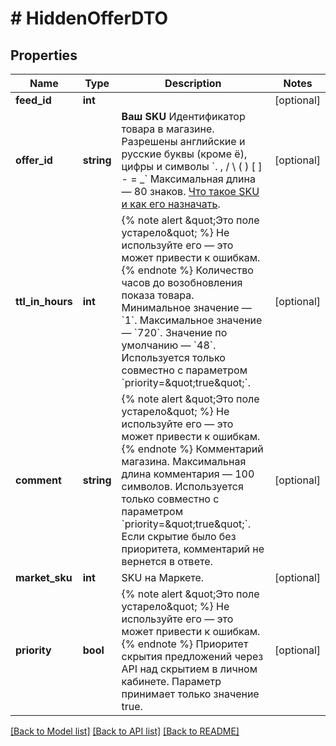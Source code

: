 # # HiddenOfferDTO

## Properties

Name | Type | Description | Notes
------------ | ------------- | ------------- | -------------
**feed_id** | **int** |  | [optional]
**offer_id** | **string** | **Ваш SKU**  Идентификатор товара в магазине. Разрешены английские и русские буквы (кроме ё), цифры и символы &#x60;. , / \\ ( ) [ ] - &#x3D; _&#x60;  Максимальная длина — 80 знаков.  [Что такое SKU и как его назначать](https://yandex.ru/support/marketplace/assortment/add/index.html#fields). | [optional]
**ttl_in_hours** | **int** | {% note alert \&quot;Это поле устарело\&quot; %}  Не используйте его — это может привести к ошибкам.  {% endnote %}  Количество часов до возобновления показа товара.  Минимальное значение — &#x60;1&#x60;.  Максимальное значение — &#x60;720&#x60;.  Значение по умолчанию — &#x60;48&#x60;.  Используется только совместно с параметром &#x60;priority&#x3D;\&quot;true\&quot;&#x60;. | [optional]
**comment** | **string** | {% note alert \&quot;Это поле устарело\&quot; %}  Не используйте его — это может привести к ошибкам.  {% endnote %}  Комментарий магазина.  Максимальная длина комментария — 100 символов.  Используется только совместно с параметром &#x60;priority&#x3D;\&quot;true\&quot;&#x60;. Если скрытие было без приоритета, комментарий не вернется в ответе. | [optional]
**market_sku** | **int** | SKU на Маркете. | [optional]
**priority** | **bool** | {% note alert \&quot;Это поле устарело\&quot; %}  Не используйте его — это может привести к ошибкам.  {% endnote %}  Приоритет скрытия предложений через API над скрытием в личном кабинете. Параметр принимает только значение true. | [optional]

[[Back to Model list]](../../README.md#models) [[Back to API list]](../../README.md#endpoints) [[Back to README]](../../README.md)
